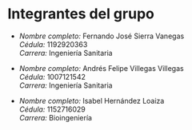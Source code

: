 # Integrantes del grupo

- *Nombre completo:* Fernando José Sierra Vanegas  
  *Cédula:* 1192920363  
  *Carrera:* Ingeniería Sanitaria  

- *Nombre completo:* Andrés Felipe Villegas Villegas  
  *Cédula:* 1007121542  
  *Carrera:* Ingeniería Sanitaria  

- *Nombre completo:* Isabel Hernández Loaiza  
  *Cédula:* 1152716029  
  *Carrera:* Bioingeniería
